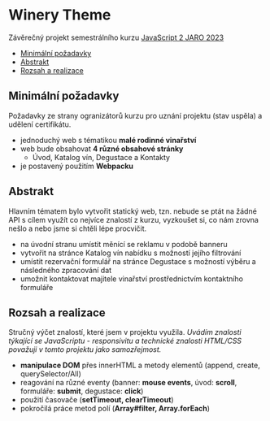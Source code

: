# Winery Theme

Závěrečný projekt semestrálního kurzu [JavaScript 2 JARO 2023](https://www.czechitas.cz/kurzy/javascript-2)

- [Minimální požadavky](#Minimální-požadavky)
- [Abstrakt](#Abstrakt)
- [Rozsah a realizace](#Rozsah-a-realizace)

## Minimální požadavky

Požadavky ze strany ogranizátorů kurzu pro uznání projektu (stav uspěla) a udělení certifikátu.

- jednoduchý web s tématikou **malé rodinné vinařství**
- web bude obsahovat **4 různé obsahové stránky**
  - Úvod, Katalog vín, Degustace a Kontakty
- je postavený použitím **Webpacku**


## Abstrakt

Hlavním tématem bylo vytvořit statický web, tzn. nebude se ptát na žádné API s cílem využít co nejvíce znalostí z kurzu, vyzkoušet si, co nám zrovna nešlo a nebo jsme si chtěli lépe procvičit.

- na úvodní stranu umístit měnící se reklamu v podobě banneru
- vytvořit na stránce Katalog vín nabídku s možností jejího filtrování
- umístit rezervační formulář na stránce Degustace s možností výběru a následného zpracování dat
- umožnit kontaktovat majitele vinařství prostřednictvím kontaktního formuláře


## Rozsah a realizace

Stručný výčet znalostí, které jsem v projektu využila.
*Uvádím znalosti týkající se JavaScriptu - responsivitu a technické znalosti HTML/CSS považuji v tomto projektu jako samozřejmost.*

- **manipulace DOM** přes innerHTML a metody elementů (append, create, querySelector/All)
- reagování na různé eventy (banner: **mouse events**, úvod: **scroll**, formuláře: **submit**, degustace: **click**)
- použití časovače (**setTimeout, clearTimeout**)
- pokročilá práce metod polí (**Array#filter, Array.forEach**)
